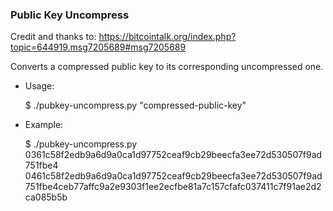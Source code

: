 ### Public Key Uncompress ###

Credit and thanks to: https://bitcointalk.org/index.php?topic=644919.msg7205689#msg7205689

Converts a compressed public key to its corresponding uncompressed one.

* Usage:

    $ ./pubkey-uncompress.py "compressed-public-key"

* Example:

    $ ./pubkey-uncompress.py 0361c58f2edb9a6d9a0ca1d97752ceaf9cb29beecfa3ee72d530507f9ad751fbe4
      0461c58f2edb9a6d9a0ca1d97752ceaf9cb29beecfa3ee72d530507f9ad751fbe4ceb77affc9a2e9303f1ee2ecfbe81a7c157cfafc037411c7f91ae2d2ca085b5b
